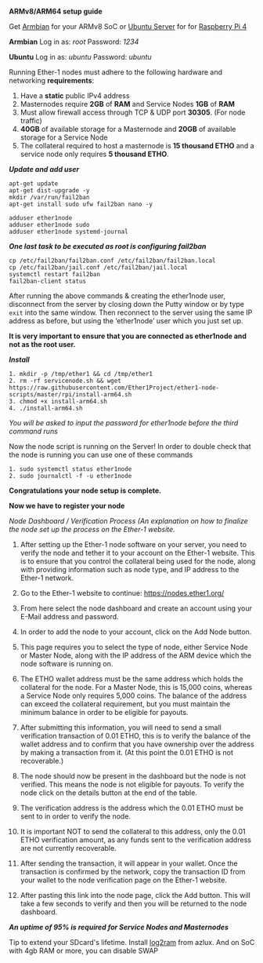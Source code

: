 **ARMv8/ARM64 setup guide**

Get [Armbian](https://www.armbian.com/download/) for your ARMv8 SoC or [Ubuntu Server](http://cdimage.ubuntu.com/releases/19.10.1/release/ubuntu-19.10.1-preinstalled-server-arm64+raspi3.img.xz) for for [Raspberry Pi 4](https://ubuntu.com/download/raspberry-pi)

**Armbian** Log in as: *root*  Password: *1234*

**Ubuntu** Log in as: *ubuntu*  Password: *ubuntu*

Running Ether-1 nodes must adhere to the following hardware and networking **requirements**:
	
1. Have a **static** public IPv4 address
2. Masternodes require **2GB** of **RAM** and Service Nodes **1GB** of **RAM**
3. Must allow firewall access through TCP & UDP port **30305**. (For node traffic)
4. **40GB** of available storage for a Masternode and **20GB** of available storage for a Service Node
5. The collateral required to host a masternode is **15 thousand ETHO** and a service node only requires **5 thousand ETHO**.	

***Update and add user***

	apt-get update
	apt-get dist-upgrade -y
	mkdir /var/run/fail2ban
 	apt-get install sudo ufw fail2ban nano -y

	adduser ether1node
	adduser ether1node sudo
	adduser ether1node systemd-journal

***One last task to be executed as root is configuring fail2ban***

	cp /etc/fail2ban/fail2ban.conf /etc/fail2ban/fail2ban.local
	cp /etc/fail2ban/jail.conf /etc/fail2ban/jail.local
	systemctl restart fail2ban
	fail2ban-client status

After running the above commands & creating the ether1node user, disconnect from the server by closing down the Putty window or by type `exit` into the same window. Then reconnect to the server using the same IP address as before, but using the ‘ether1node’ user which you just set up.

**It is very important to ensure that you are connected as ether1node and not as the root user.**

***Install***

	1. mkdir -p /tmp/ether1 && cd /tmp/ether1
	2. rm -rf servicenode.sh && wget https://raw.githubusercontent.com/Ether1Project/ether1-node-scripts/master/rpi/install-arm64.sh
	3. chmod +x install-arm64.sh
	4. ./install-arm64.sh

*You will be asked to input the password for ether1node before the third command runs*

Now the node script is running on the Server! In order to double check that the node is running you can use one of these commands

	1. sudo systemctl status ether1node
	2. sudo journalctl -f -u ether1node
 
**Congratulations your node setup is complete.**

**Now we have to register your node** 

*Node Dashboard / Verification Process (An explanation on how to finalize the node set up the process on the Ether-1 website.*

1. After setting up the Ether-1 node software on your server, you need to verify the node and tether it to your account on the Ether-1 website. This is to ensure that you control the collateral being used for the node, along with providing information such as node type, and IP address to the Ether-1 network. 

2. Go to the Ether-1 website to continue: https://nodes.ether1.org/

3. From here select the node dashboard and create an account using your E-Mail address and password.

4. In order to add the node to your account, click on the Add Node button. 

5. This page requires you to select the type of node, either Service Node or Master Node, along with the IP address of the ARM device which the node software is running on.

6. The ETHO wallet address must be the same address which holds the collateral for the node. For a Master Node, this is 15,000 coins, whereas a Service Node only requires 5,000 coins. The balance of the address can exceed the collateral requirement, but you must maintain the minimum balance in order to be eligible for payouts.

7. After submitting this information, you will need to send a small verification transaction of 0.01 ETHO, this is to verify the balance of the wallet address and to confirm that you have ownership over the address by making a transaction from it. (At this point the 0.01 ETHO is not recoverable.)

8. The node should now be present in the dashboard but the node is not verified. This means the node is not eligible for payouts. To verify the node click on the details button at the end of the table.

9. The verification address is the address which the 0.01 ETHO must be sent to in order to verify the node.

10. It is  important NOT to send the collateral to this address, only the 0.01 ETHO verification amount, as any funds sent to the verification address are not currently recoverable.

11. After sending the transaction, it will appear in your wallet. Once the transaction is confirmed by the network, copy the transaction ID from your wallet to the node verification page on the Ether-1 website.

12. After pasting this link into the node page, click the Add button. This will take a few seconds to verify and then you will be returned to the node dashboard.

***An uptime of 95% is required for Service Nodes and Masternodes***

Tip to extend your SDcard's lifetime. Install [log2ram](https://github.com/azlux/log2ram#install) from azlux. And on SoC with 4gb RAM or more, you can disable SWAP
